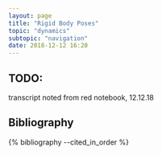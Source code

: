 ```yaml
---
layout: page
title: "Rigid Body Poses"
topic: "dynamics"
subtopic: "navigation"
date: 2018-12-12 16:20
---
```


## TODO:

transcript noted from red notebook, 12.12.18

## Bibliography

{% bibliography --cited_in_order %}


